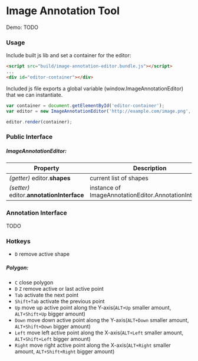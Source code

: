 # Image Annotation Tool

Demo: TODO

### Usage
Include built js lib and set a container for the editor:
```html
<script src="build/image-annotation-editor.bundle.js"></script>
...
<div id="editor-container"></div>
```
Included js file exports a global variable (window.ImageAnnotationEditor) that we can instantiate.
```javascript
var container = document.getElementById('editor-container');
var editor = new ImageAnnotationEditor('http://example.com/image.png', [ /* shapes */ ]);

editor.render(container);
```

### Public Interface
##### ImageAnnotationEditor:

Property | Description
---------|------------
*(getter)* editor.**shapes** |  current list of shapes
*(setter)* editor.**annotationInterface** |  instance of ImageAnnotationEditor.AnnotationInterface

### Annotation Interface
TODO


### Hotkeys

- `D` remove active shape

##### Polygon:
- `C` close polygon
- `D` `Z` remove active or last active point
- `Tab` activate the next point
- `Shift+Tab` activate the previous point
- `Up` move up active point along the Y-axis(`ALT+Up` smaller amount, `ALT+Shift+Up` bigger amount)
- `Down` move down active point along the Y-axis(`ALT+Down` smaller amount, `ALT+Shift+Down` bigger amount)
- `Left` move left active point along the X-axis(`ALT+Left` smaller amount, `ALT+Shift+Left` bigger amount)
- `Right` move right active point along the X-axis(`ALT+Right` smaller amount, `ALT+Shift+Right` bigger amount)
